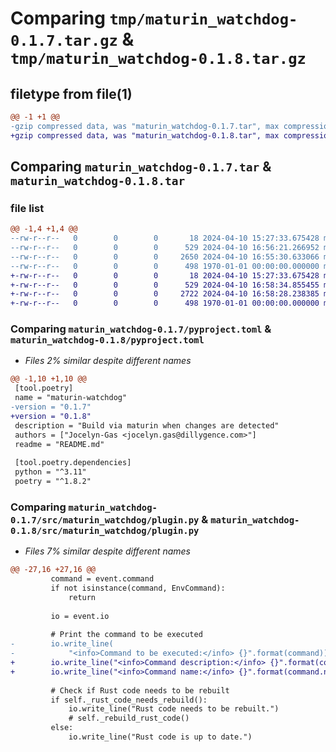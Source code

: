 # Comparing `tmp/maturin_watchdog-0.1.7.tar.gz` & `tmp/maturin_watchdog-0.1.8.tar.gz`

## filetype from file(1)

```diff
@@ -1 +1 @@
-gzip compressed data, was "maturin_watchdog-0.1.7.tar", max compression
+gzip compressed data, was "maturin_watchdog-0.1.8.tar", max compression
```

## Comparing `maturin_watchdog-0.1.7.tar` & `maturin_watchdog-0.1.8.tar`

### file list

```diff
@@ -1,4 +1,4 @@
--rw-r--r--   0        0        0       18 2024-04-10 15:27:33.675428 maturin_watchdog-0.1.7/README.md
--rw-r--r--   0        0        0      529 2024-04-10 16:56:21.266952 maturin_watchdog-0.1.7/pyproject.toml
--rw-r--r--   0        0        0     2650 2024-04-10 16:55:30.633066 maturin_watchdog-0.1.7/src/maturin_watchdog/plugin.py
--rw-r--r--   0        0        0      498 1970-01-01 00:00:00.000000 maturin_watchdog-0.1.7/PKG-INFO
+-rw-r--r--   0        0        0       18 2024-04-10 15:27:33.675428 maturin_watchdog-0.1.8/README.md
+-rw-r--r--   0        0        0      529 2024-04-10 16:58:34.855455 maturin_watchdog-0.1.8/pyproject.toml
+-rw-r--r--   0        0        0     2722 2024-04-10 16:58:28.238385 maturin_watchdog-0.1.8/src/maturin_watchdog/plugin.py
+-rw-r--r--   0        0        0      498 1970-01-01 00:00:00.000000 maturin_watchdog-0.1.8/PKG-INFO
```

### Comparing `maturin_watchdog-0.1.7/pyproject.toml` & `maturin_watchdog-0.1.8/pyproject.toml`

 * *Files 2% similar despite different names*

```diff
@@ -1,10 +1,10 @@
 [tool.poetry]
 name = "maturin-watchdog"
-version = "0.1.7"
+version = "0.1.8"
 description = "Build via maturin when changes are detected"
 authors = ["Jocelyn-Gas <jocelyn.gas@dillygence.com>"]
 readme = "README.md"
 
 [tool.poetry.dependencies]
 python = "^3.11"
 poetry = "^1.8.2"
```

### Comparing `maturin_watchdog-0.1.7/src/maturin_watchdog/plugin.py` & `maturin_watchdog-0.1.8/src/maturin_watchdog/plugin.py`

 * *Files 7% similar despite different names*

```diff
@@ -27,16 +27,16 @@
         command = event.command
         if not isinstance(command, EnvCommand):
             return
         
         io = event.io
 
         # Print the command to be executed
-        io.write_line(
-            "<info>Command to be executed:</info> {}".format(command))
+        io.write_line("<info>Command description:</info> {}".format(command.description))
+        io.write_line("<info>Command name:</info> {}".format(command.name))
        
         # Check if Rust code needs to be rebuilt
         if self._rust_code_needs_rebuild():
             io.write_line("Rust code needs to be rebuilt.")
             # self._rebuild_rust_code()
         else:
             io.write_line("Rust code is up to date.")
```

